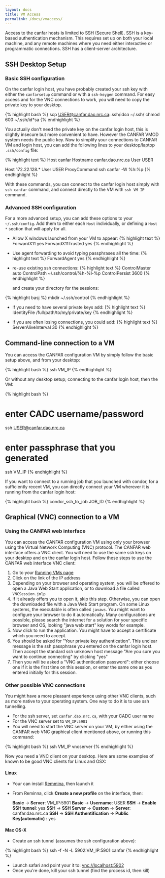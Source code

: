 ```yaml
---
layout: docs
title: VM Access
permalink: /docs/vmaccess/
---
```


Access to the canfar hosts is limited to SSH (Secure Shell). SSH is a key-based authentication mechanism. This requires set up on both your local machine, and any remote machines where you need either interactive or programmatic connections. SSH has a client-server architecture.

## SSH Desktop Setup

### Basic SSH configuration

On the canfar login host, you have probably created your ssh key with either the `canfarsetup` command or with a `ssh-keygen` command. For easy access and for the VNC connections to work, you will need to copy the private key to your desktop.

{% highlight bash %}
scp USER@canfar.dao.nrc.ca:.ssh/id*sa* ~/.ssh/
chmod 600 ~/.ssh/id*sa
{% endhighlight %}

You actually don't need the private key on the canfar login host, this is slightly insecure but more convenient to have. However the CANFAR VMOD system needs the public key. Now to simplify your connections to CANFAR VM and login host, you can add the following lines to your desktop/laptop `.ssh/config` file:

{% highlight text %}
Host canfar
  Hostname canfar.dao.nrc.ca
  User USER

Host 172.22.128.*
  User USER
  ProxyCommand ssh canfar -W %h:%p
{% endhighlight %}

With these commands, you can connect to the canfar login host simply with `ssh canfar` command, and connect directly to the VM with `ssh VM IP` command.

### Advanced SSH configuration

For a more advanced setup, you can add these options to your `~/.ssh/config`. Add them to either each `Host` individually, or defining a `Host *` section that will apply for all.

- Allow X windows launched from your VM to appear:
{% highlight text %}
  ForwardX11 yes
  ForwardX11Trusted yes
{% endhighlight %}

- Use agent forwarding to avoid typing passphrases all the time:
{% highlight text %}
  ForwardAgent yes
{% endhighlight %}

- re-use existing ssh connections:
{% highlight text %}
  ControlMaster auto
  ControlPath ~/.ssh/control/%h-%l-%p
  ControlPersist 3600
{% endhighlight %}

  and create your directory for the sessions:

{% highlight basj %}
mkdir ~/.ssh/control
{% endhighlight %}

- If you need to have several private keys add:
{% highlight text %}
  IdentityFile /full/path/to/my/private/key
{% endhighlight %}

- If you are often losing connections, you could add:
{% highlight text %}
  ServerAliveInterval 30
{% endhighlight %}

## Command-line connection to a VM

You can access the CANFAR configuration VM by simply follow the basic setup above, and from your desktop:

{% highlight bash %}
ssh VM_IP
{% endhighlight %}

Or without any desktop setup; connecting to the canfar login host, then the VM:

{% highlight bash %}
# enter CADC username/password
ssh USER@canfar.dao.nrc.ca
# enter passphrase that you generated
ssh VM_IP
{% endhighlight %}

If you want to connect to a running job that you launched with condor, for a sufficiently recent VM, you can directly connect your VM wherever it is running from the canfar login host: 

{% highlight bash %}
condor_ssh_to_job JOB_ID
{% endhighlight %}

## Graphical (VNC) connection to a VM

### Using the CANFAR web interface

You can access the CANFAR configuration VM using only your browser using the Virtual Network Computing (VNC) protocol. The CANFAR web interface offers a VNC client. You will need to use the same ssh keys on your desktop and on the canfar login host. Follow these steps to use the CANFAR web interface VNC client:

1. Go to your [Running VMs page](http://www.canfar.phys.uvic.ca/processing/#html/_vm_list.html)
2. Click on the link of the IP address
3. Depending on your browser and operating system, you will be offered to open a Java Web Start application, or to download a file called `VNCSession.jnlp`
4. If it already offers you to open it, skip this step. Otherwise, you can open the downloaded file with a Java Web Start program. On some Linux systems, the executable is often called `javaws`. You might want to configure your browser to do it automatically. Many configurations are possible, please search the internet for a solution for your specific browser and OS, looking "java web start" key words for example. 
5. Now click to run the application. You might have to accept a certificate which you need to accept.
6. You should be asked for "Your private key authentication". This unclear message is the ssh passphrase you entered on the canfar login host. Then accept the standard ssh unknown host message "Are you sure you want to continue connecting" by clicking "yes"
7.  Then you will be asked a "VNC authentication password": either choose one if it is the first time on this session, or enter the same one as you entered initially for this session.

### Other possible VNC connections

You might have a more pleasant experience using other VNC clients, such as more native to your operating system. One way to do it is to use ssh tunnelling. 

- For the ssh server, set `canfar.dao.nrc.ca`, with your CADC user name
- For the VNC server set to `VM_IP:5901`
- You will need to start the VNC server on your VM, by either using the CANFAR web VNC graphical client mentioned above, or running this command: 

{% highlight bash %}
ssh VM_IP vncserver
{% endhighlight %}

Now you need a VNC client on your desktop. Here are some examples of known to be good VNC clients for Linux and OSX:

#### Linux

- Your can install [Remmina](http://remmina.sourceforge.net/), then launch it
- From Reminna, click **Create a new profile**  on the interface, then:

	**Basic** &rarr; **Server**: VM_IP:5901
	**Basic** &rarr; **Username**: USER
	**SSH** &rarr; **Enable SSH tunnel**: yes
	**SSH** &rarr; **SSH Server** &rarr; **Custom** &rarr; **Server**: canfar.dao.nrc.ca
	**SSH** &rarr; **SSH Authentification** &rarr; **Public Key(automatic)** : yes

#### Mac OS-X

- Create an ssh tunnel (assumes the ssh configuration above):

{% highlight bash %}
ssh -f -N -L 5902:VM_IP:5901 canfar
{% endhighlight %}

- Launch safari and point your it to: [vnc://localhost:5902](vnc://localhost:5902)
- Once you're done, kill your ssh tunnel (find the process id, then kill)
